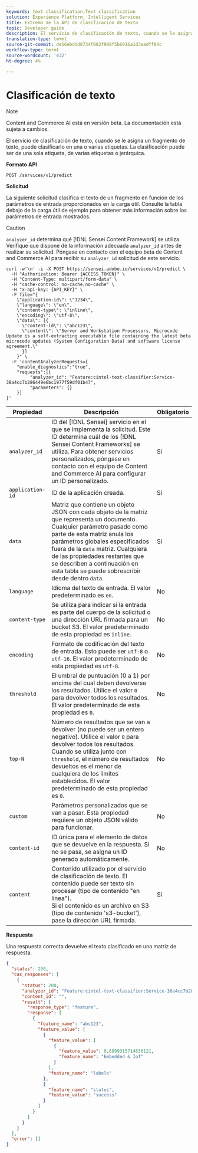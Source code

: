 ```yaml
---
keywords: text classification;Text classification
solution: Experience Platform, Intelligent Services
title: Extremo de la API de clasificación de texto
topic: Developer guide
description: El servicio de clasificación de texto, cuando se le asigna un fragmento de texto, puede clasificarlo en una o varias etiquetas. La clasificación puede ser de una sola etiqueta, de varias etiquetas o jerárquica.
translation-type: tm+mt
source-git-commit: de16ebddd8734f082f908f5b6016a1d3eadff04c
workflow-type: tm+mt
source-wordcount: '432'
ht-degree: 4%

---
```



# Clasificación de texto

>[!NOTE]
>
>Content and Commerce AI está en versión beta. La documentación está sujeta a cambios.

El servicio de clasificación de texto, cuando se le asigna un fragmento de texto, puede clasificarlo en una o varias etiquetas. La clasificación puede ser de una sola etiqueta, de varias etiquetas o jerárquica.

**Formato API**

```http
POST /services/v1/predict
```

**Solicitud**

La siguiente solicitud clasifica el texto de un fragmento en función de los parámetros de entrada proporcionados en la carga útil. Consulte la tabla debajo de la carga útil de ejemplo para obtener más información sobre los parámetros de entrada mostrados.

>[!CAUTION]
>
>`analyzer_id` determina qué [!DNL Sensei Content Framework] se utiliza. Verifique que dispone de la información adecuada `analyzer_id` antes de realizar su solicitud. Póngase en contacto con el equipo beta de Content and Commerce AI para recibir su `analyzer_id` solicitud de este servicio.

```SHELL
curl -w'\n' -i -X POST https://sensei.adobe.io/services/v1/predict \
  -H "Authorization: Bearer {ACCESS_TOKEN}" \
  -H "Content-Type: multipart/form-data" \
  -H "cache-control: no-cache,no-cache" \
  -H "x-api-key: {API_KEY}" \
  -F file="{
    \"application-id\": \"1234\", 
    \"language\": \"en\", 
    \"content-type\": \"inline\", 
    \"encoding\": \"utf-8\", 
    \"data\": [{
      \"content-id\": \"abc123\", 
      \"content\": \"Server and Workstation Processors, Microcode Update is a self-extracting executable file containing the latest beta microcode updates (System Configuration Data) and software license agreement.\"
      }]
    }" \
  -F 'contentAnalyzerRequests={
    "enable_diagnostics":"true",
    "requests":[{
         "analyzer_id": "Feature:cintel-text-classifier:Service-38a4cc7b286449e6bc1977f59df01b47",
         "parameters": {}
    }]
}'
```

| Propiedad | Descripción | Obligatorio |
| --- | --- | --- |
| `analyzer_id` | ID del [!DNL Sensei] servicio en el que se implementa la solicitud. Este ID determina cuál de los [!DNL Sensei Content Frameworks] se utiliza. Para obtener servicios personalizados, póngase en contacto con el equipo de Content and Commerce AI para configurar un ID personalizado. | Sí |
| `application-id` | ID de la aplicación creada. | Sí |
| `data` | Matriz que contiene un objeto JSON con cada objeto de la matriz que representa un documento. Cualquier parámetro pasado como parte de esta matriz anula los parámetros globales especificados fuera de la `data` matriz. Cualquiera de las propiedades restantes que se describen a continuación en esta tabla se puede sobrescribir desde dentro `data`. | Sí |
| `language` | Idioma del texto de entrada. El valor predeterminado es `en`. | No |
| `content-type` | Se utiliza para indicar si la entrada es parte del cuerpo de la solicitud o una dirección URL firmada para un bucket S3. El valor predeterminado de esta propiedad es `inline`. | No |
| `encoding` | Formato de codificación del texto de entrada. Esto puede ser `utf-8` o `utf-16`. El valor predeterminado de esta propiedad es `utf-8`. | No |
| `threshold` | El umbral de puntuación (0 a 1) por encima del cual deben devolverse los resultados. Utilice el valor `0` para devolver todos los resultados. El valor predeterminado de esta propiedad es `0`. | No |
| `top-N` | Número de resultados que se van a devolver (no puede ser un entero negativo). Utilice el valor `0` para devolver todos los resultados. Cuando se utiliza junto con `threshold`, el número de resultados devueltos es el menor de cualquiera de los límites establecidos. El valor predeterminado de esta propiedad es `0`. | No |
| `custom` | Parámetros personalizados que se van a pasar. Esta propiedad requiere un objeto JSON válido para funcionar. | No |
| `content-id` | ID única para el elemento de datos que se devuelve en la respuesta. Si no se pasa, se asigna un ID generado automáticamente. | No |
| `content` | Contenido utilizado por el servicio de clasificación de texto. El contenido puede ser texto sin procesar (tipo de contenido &quot;en línea&quot;). <br> Si el contenido es un archivo en S3 (tipo de contenido &#39;s3-bucket&#39;), pase la dirección URL firmada. | Sí |

**Respuesta**

Una respuesta correcta devuelve el texto clasificado en una matriz de respuesta.

```json
{
  "status": 200,
  "cas_responses": [
    {
      "status": 200,
      "analyzer_id": "Feature:cintel-text-classifier:Service-38a4cc7b286449e6bc1977f59df01b47",
      "content_id": "",
      "result": {
        "response_type": "feature",
        "response": [
          {
            "feature_name": "abc123",
            "feature_value": [
              {
                "feature_value": [
                  {
                    "feature_value": 0.6899315714836121,
                    "feature_name": "Embedded & IoT"
                  }
                ],
                "feature_name": "labels"
              },
              {
                "feature_name": "status",
                "feature_value": "success"
              }
            ]
          }
        ]
      }
    }
  ],
  "error": []
}
```

